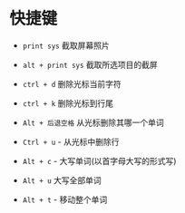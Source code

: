 # 快捷键

- `print sys` 截取屏幕照片

- `alt + print sys` 截取所选项目的截屏

- `ctrl + d` 删除光标当前字符

- `ctrl + k` 删除光标到行尾
- `Alt + 后退空格` 从光标删除其哪一个单词

- `Ctrl + u` - 从光标中删除行

- `Alt + c` - 大写单词(以首字母大写的形式写)
- `Alt + u`   大写全部单词

- `Alt + t` - 移动整个单词
